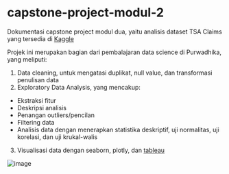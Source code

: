 # capstone-project-modul-2
Dokumentasi capstone project modul dua, yaitu analisis dataset TSA Claims yang tersedia di [Kaggle](https://www.kaggle.com/datasets/terminal-security-agency/tsa-claims-database)

Projek ini merupakan bagian dari pembalajaran data science di Purwadhika, yang meliputi:
1. Data cleaning, untuk mengatasi duplikat, null value, dan transformasi penulisan data
2. Exploratory Data Analysis, yang mencakup:
  - Ekstraksi fitur
  - Deskripsi analisis
  - Penangan outliers/pencilan
  - Filtering data
  - Analisis data dengan menerapkan statistika deskriptif, uji normalitas, uji korelasi, dan uji krukal-walis
3. Visualisasi data dengan seaborn, plotly, dan [tableau](https://public.tableau.com/views/TSAClaims_16575031692310/Dashboard1?:language=en-GB&publish=yes&:display_count=n&:origin=viz_share_link)

![image](https://user-images.githubusercontent.com/36106884/178296351-7bc1db03-6929-46c1-bc62-ba5fda3a8a2f.png)
